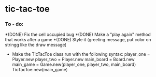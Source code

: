 # tic-tac-toe

### To - do: 
*(DONE) Fix the cell occupied bug
*(DONE) Make a "play again" method that works after a game
*(DONE)  Style it (greeting message, put color on stringg like the draw message)
* Make the TicTacToe class run with the following syntax: 
    player_one = Player.new
    player_two = Player.new
    main_board = Board.new
    main_game = Game.new(player_one, player_two, main_board) 
    TicTacToe.new(main_game)
